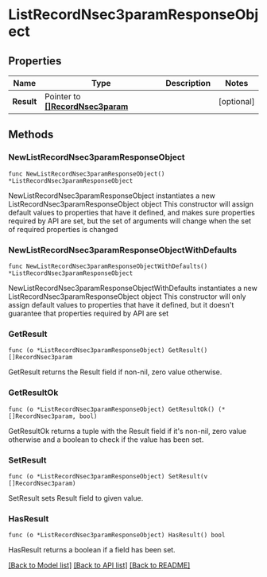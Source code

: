 # ListRecordNsec3paramResponseObject

## Properties

Name | Type | Description | Notes
------------ | ------------- | ------------- | -------------
**Result** | Pointer to [**[]RecordNsec3param**](RecordNsec3param.md) |  | [optional] 

## Methods

### NewListRecordNsec3paramResponseObject

`func NewListRecordNsec3paramResponseObject() *ListRecordNsec3paramResponseObject`

NewListRecordNsec3paramResponseObject instantiates a new ListRecordNsec3paramResponseObject object
This constructor will assign default values to properties that have it defined,
and makes sure properties required by API are set, but the set of arguments
will change when the set of required properties is changed

### NewListRecordNsec3paramResponseObjectWithDefaults

`func NewListRecordNsec3paramResponseObjectWithDefaults() *ListRecordNsec3paramResponseObject`

NewListRecordNsec3paramResponseObjectWithDefaults instantiates a new ListRecordNsec3paramResponseObject object
This constructor will only assign default values to properties that have it defined,
but it doesn't guarantee that properties required by API are set

### GetResult

`func (o *ListRecordNsec3paramResponseObject) GetResult() []RecordNsec3param`

GetResult returns the Result field if non-nil, zero value otherwise.

### GetResultOk

`func (o *ListRecordNsec3paramResponseObject) GetResultOk() (*[]RecordNsec3param, bool)`

GetResultOk returns a tuple with the Result field if it's non-nil, zero value otherwise
and a boolean to check if the value has been set.

### SetResult

`func (o *ListRecordNsec3paramResponseObject) SetResult(v []RecordNsec3param)`

SetResult sets Result field to given value.

### HasResult

`func (o *ListRecordNsec3paramResponseObject) HasResult() bool`

HasResult returns a boolean if a field has been set.


[[Back to Model list]](../README.md#documentation-for-models) [[Back to API list]](../README.md#documentation-for-api-endpoints) [[Back to README]](../README.md)


